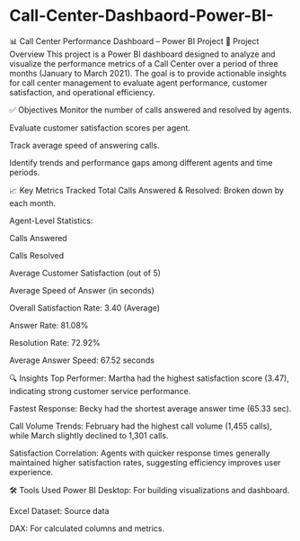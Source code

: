 # Call-Center-Dashbaord-Power-BI-

📊 Call Center Performance Dashboard – Power BI Project
🧠 Project Overview
This project is a Power BI dashboard designed to analyze and visualize the performance metrics of a Call Center over a period of three months (January to March 2021). The goal is to provide actionable insights for call center management to evaluate agent performance, customer satisfaction, and operational efficiency.

✅ Objectives
Monitor the number of calls answered and resolved by agents.

Evaluate customer satisfaction scores per agent.

Track average speed of answering calls.

Identify trends and performance gaps among different agents and time periods.

📈 Key Metrics Tracked
Total Calls Answered & Resolved: Broken down by each month.

Agent-Level Statistics:

Calls Answered

Calls Resolved

Average Customer Satisfaction (out of 5)

Average Speed of Answer (in seconds)

Overall Satisfaction Rate: 3.40 (Average)

Answer Rate: 81.08%

Resolution Rate: 72.92%

Average Answer Speed: 67.52 seconds

🔍 Insights
Top Performer: Martha had the highest satisfaction score (3.47), indicating strong customer service performance.

Fastest Response: Becky had the shortest average answer time (65.33 sec).

Call Volume Trends: February had the highest call volume (1,455 calls), while March slightly declined to 1,301 calls.

Satisfaction Correlation: Agents with quicker response times generally maintained higher satisfaction rates, suggesting efficiency improves user experience.

🛠 Tools Used
Power BI Desktop: For building visualizations and dashboard.

Excel Dataset: Source data

DAX: For calculated columns and metrics.
